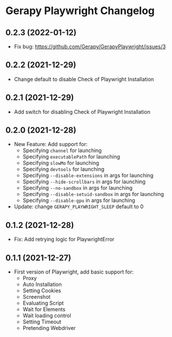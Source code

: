 # Gerapy Playwright Changelog

## 0.2.3 (2022-01-12)

- Fix bug: https://github.com/Gerapy/GerapyPlaywright/issues/3

## 0.2.2 (2021-12-29)

- Change default to disable Check of Playwright Installation

## 0.2.1 (2021-12-29)

- Add switch for disabling Check of Playwright Installation

## 0.2.0 (2021-12-28)

- New Feature: Add support for:
  - Specifying `channel` for launching
  - Specifying `executablePath` for launching
  - Specifying `slowMo` for launching
  - Specifying `devtools` for launching
  - Specifying `--disable-extensions` in args for launching
  - Specifying `--hide-scrollbars` in args for launching
  - Specifying `--no-sandbox` in args for launching
  - Specifying `--disable-setuid-sandbox` in args for launching
  - Specifying `--disable-gpu` in args for launching
- Update: change `GERAPY_PLAYWRIGHT_SLEEP` default to 0

## 0.1.2 (2021-12-28)

- Fix: Add retrying logic for PlaywrightError

## 0.1.1 (2021-12-27)

- First version of Playwright, add basic support for:
  - Proxy
  - Auto Installation
  - Setting Cookies
  - Screenshot
  - Evaluating Script
  - Wait for Elements
  - Wait loading control
  - Setting Timeout
  - Pretending Webdriver
